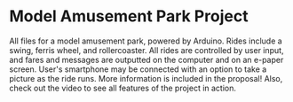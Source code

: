 # Model Amusement Park Project

All files for a model amusement park, powered by Arduino.
Rides include a swing, ferris wheel, and rollercoaster.
All rides are controlled by user input, and fares and messages are outputted on the computer and on an e-paper screen. 
User's smartphone may be connected with an option to take a picture as the ride runs.
More information is included in the proposal! Also, check out the video to see all features of the project in action.

